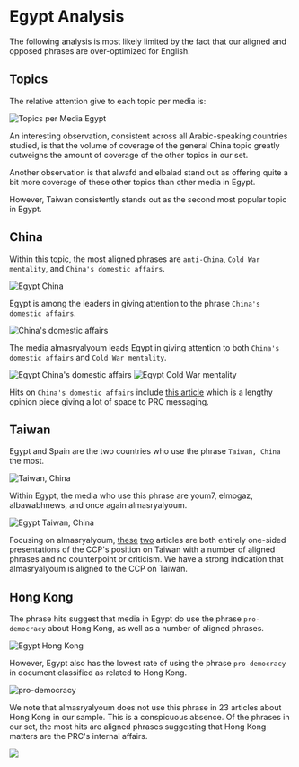 # Egypt Analysis

The following analysis is most likely limited by the fact that our aligned and
opposed phrases are over-optimized for English.

## Topics

The relative attention give to each topic per media is:

![Topics per Media Egypt](/topic_coverage/Egypt-per_media.jpg?raw=true "Topics per Media Egypt")

An interesting observation, consistent across all Arabic-speaking countries studied,
is that the volume of coverage of the general China topic greatly outweighs
the amount of coverage of the other topics in our set.

Another observation is that alwafd and elbalad stand out as offering quite a bit more
coverage of these other topics than other media in Egypt.

However, Taiwan consistently stands out as the second most popular topic in Egypt.

## China

Within this topic, the most aligned phrases are `anti-China`, `Cold War mentality`, and `China's domestic affairs`.

![Egypt China](/country_topic_phrases/Egypt-China.jpg?raw=true "Egypt China")

Egypt is among the leaders in giving attention to the phrase `China's domestic affairs`.

![China's domestic affairs](/country_phrase_comparison/China's%20domestic%20affairs.jpg?raw=true "China's domestic affairs")

The media almasryalyoum leads Egypt in giving attention to both `China's domestic affairs` and `Cold War mentality`.

![Egypt China's domestic affairs](/media_phrase_comparison/Egypt/China's%20domestic%20affairs.jpg?raw=true "Egypt China's domestic affairs")
![Egypt Cold War mentality](/media_phrase_comparison/Egypt/Cold%20War%20mentality.jpg?raw=true "Egypt Cold War mentality")

Hits on `China's domestic affairs` include [this article](https://www.almasryalyoum.com/news/details/2408142) which is a lengthy opinion piece giving a lot of space to PRC messaging.

## Taiwan

Egypt and Spain are the two countries who use the phrase `Taiwan, China` the most.

![Taiwan, China](/country_phrase_comparison/Taiwan,%20China.jpg?raw=true "Taiwan, China")

Within Egypt, the media who use this phrase are youm7, elmogaz, albawabhnews, and once again almasryalyoum.

![Egypt Taiwan, China](/media_phrase_comparison/Egypt/Taiwan,%20China.jpg?raw=true "Egypt Taiwan, China")

Focusing on almasryalyoum, [these](https://www.almasryalyoum.com/news/details/2473855) [two](https://www.almasryalyoum.com/news/details/2483812) articles are both entirely one-sided presentations of the CCP's position on Taiwan with a number of aligned phrases and no counterpoint or criticism.
We have a strong indication that almasryalyoum is aligned to the CCP on Taiwan.

## Hong Kong

The phrase hits suggest that media in Egypt do use the phrase `pro-democracy` about Hong Kong, as well as a number of aligned phrases.

![Egypt Hong Kong](/country_topic_phrases/Egypt-Hong%20Kong.jpg?raw=true "Egypt Hong Kong")

However, Egypt also has the lowest rate of using the phrase `pro-democracy` in document classified as related to Hong Kong.

![pro-democracy](/country_phrase_comparison/pro-democracy.jpg?raw=true "pro-democracy")

We note that almasryalyoum does not use this phrase in 23 articles about Hong Kong in our sample.
This is a conspicuous absence.
Of the phrases in our set, the most hits are aligned phrases suggesting that Hong Kong matters are the PRC's internal affairs.

![](/media_topic_phrases/Egypt-www.almasryalyoum.com-Hong%20Kong.jpg?raw=true)
